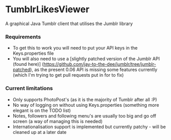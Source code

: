 TumblrLikesViewer
=================

A graphical Java Tumblr client that utilises the Jumblr library

### Requirements
* To get this to work you will need to put your API keys in the Keys.properties file
* You will also need to use a [slightly patched version of the Jumblr API (found here)] (https://github.com/jay-to-the-dee/jumblr/tree/jumblr-patched), as the present 0.06 API is missing some features currently (which I'm trying to get pull requests put in for to fix)

### Current limitations
* Only supports PhotoPost's (as it is the majority of Tumblr after all :P)
* No way of logging on without using Keys.properties (something more elegant is on the TODO list)
* Notes, followers and following menu's are usually too big and go off screen (a way of managing this is needed)
* Internationalisation support is implemented but currently patchy - will be cleaned up at a later date
